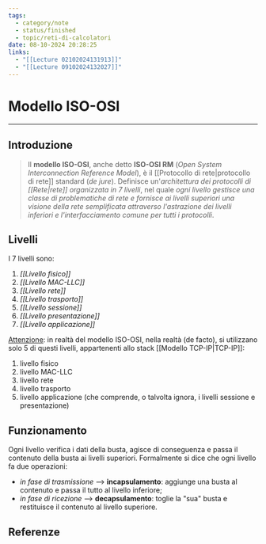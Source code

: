 ```yaml
---
tags:
  - category/note
  - status/finished
  - topic/reti-di-calcolatori
date: 08-10-2024 20:28:25
links:
  - "[[Lecture 02102024131913]]"
  - "[[Lecture 09102024132027]]"
---
```

# Modello ISO-OSI
---
## Introduzione
> Il **modello ISO-OSI**, anche detto **ISO-OSI RM** (_Open System Interconnection Reference Model_), è il [[Protocollo di rete|protocollo di rete]] standard (_de jure_). Definisce un'_architettura dei protocolli di [[Rete|rete]] organizzata in 7 livelli_, nel quale _ogni livello gestisce una classe di problematiche di rete e fornisce ai livelli superiori una visione della rete semplificata attraverso l'astrazione dei livelli inferiori e l'interfacciamento comune per tutti i protocolli_.

## Livelli
I 7 livelli sono:
1. _[[Livello fisico]]_
2. _[[Livello MAC-LLC]]_
3. _[[Livello rete]]_
4. _[[Livello trasporto]]_
5. _[[Livello sessione]]_
6. _[[Livello presentazione]]_
7. _[[Livello applicazione]]_

<u>Attenzione</u>: in realtà del modello ISO-OSI, nella realtà (de facto), si utilizzano solo 5 di questi livelli, appartenenti allo stack [[Modello TCP-IP|TCP-IP]]:
1. livello fisico
2. livello MAC-LLC
3. livello rete
4. livello trasporto
5. livello applicazione (che comprende, o talvolta ignora, i livelli sessione e presentazione)

## Funzionamento
Ogni livello verifica i dati della busta, agisce di conseguenza e passa il contenuto della busta ai livelli superiori. Formalmente si dice che ogni livello fa due operazioni:
- _in fase di trasmissione_ --> **incapsulamento**: aggiunge una busta al contenuto e passa il tutto al livello inferiore;
- _in fase di ricezione_ --> **decapsulamento**: toglie la "sua" busta e restituisce il contenuto al livello superiore.

## Referenze